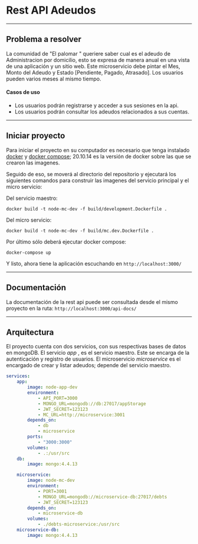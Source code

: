# Rest API Adeudos
---
## Problema a resolver
La comunidad de "El palomar " queriere saber cual es el adeudo de Administracion por domicilio, esto se expresa de manera anual en una vista de una aplicación y un sitio web. Este microservicio debe pintar el Mes, Monto del Adeudo y Estado [Pendiente, Pagado, Atrasado]. Los usuarios pueden varios meses al mismo tiempo. 

#### Casos de uso
* Los usuarios podrán registrarse y acceder a sus sesiones en la api.
* Los usuarios podrán consultar los adeudos relacionados a sus cuentas.

---
## Iniciar proyecto
Para iniciar el proyecto en su computador es necesario que tenga instalado [docker](http://https://www.docker.com/get-started/ "docker") y [docker compose](https://docs.docker.com/compose/install/ "docker compose"); 20.10.14 es la versión de docker sobre las que se crearon las imagenes. 

Seguido de eso, se moverá al directorio del repositorio y ejecutará los siguientes comandos para construir las imagenes del servicio principal y el micro servicio:

Del servicio maestro:

`docker build -t node-mc-dev -f build/development.Dockerfile .`

Del micro servicio:

`docker build -t node-mc-dev -f build/mc.dev.Dockerfile .`

Por último sólo deberá ejecutar docker compose:

`docker-compose up`

Y listo, ahora tiene la aplicación escuchando en `http://localhost:3000/`

---

## Documentación
La documentación de la rest api puede ser consultada desde el mismo proyecto en la ruta:
`http://localhost:3000/api-docs/`

---
## Arquitectura
El proyecto cuenta con dos servicios, con sus respectivas bases de datos en mongoDB. El servicio *app* , es el servicio maestro. Este se encarga de la autenticación y registro de usuarios. El microservicio *microservice*  es el encargado de crear y listar adeudos; depende del servicio maestro.

```yaml
services:
    app: 
        image: node-app-dev
        environment:
            - API_PORT=3000
            - MONGO_URL=mongodb://db:27017/appStorage
            - JWT_SECRET=123123
            - MC_URL=http://microservice:3001
        depends_on:
            - db
            - microservice
        ports:
            - "3000:3000"
        volumes:
            - .:/usr/src
    db:
        image: mongo:4.4.13

    microservice:
        image: node-mc-dev
        environment:
            - PORT=3001
            - MONGO_URL=mongodb://microservice-db:27017/debts
            - JWT_SECRET=123123
        depends_on:
            - microservice-db
        volumes:
            - ./debts-microservice:/usr/src
    microservice-db:
        image: mongo:4.4.13
```